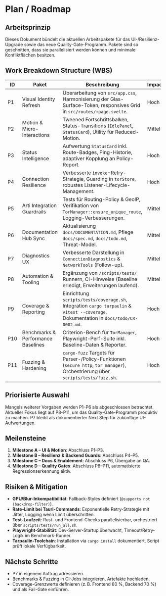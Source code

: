 # Plan / Roadmap

## Arbeitsprinzip
Dieses Dokument bündelt die aktuellen Arbeitspakete für das UI-/Resilienz-Upgrade sowie das neue Quality-Gate-Programm. Pakete sind so geschnitten, dass sie parallelisiert werden können und minimale Konfliktflächen besitzen.

## Work Breakdown Structure (WBS)

| ID | Paket | Beschreibung | Impact | Konfliktrisiko |
|----|-------|--------------|--------|----------------|
| P1 | Visual Identity Refresh | Überarbeitung von `src/app.css`, Harmonisierung der Glas-Surface-Token, responsives Grid in `src/routes/+page.svelte`. | Hoch | Mittel |
| P2 | Motion & Micro-Interactions | Tweened Fortschrittsbalken, Status-Transitions (`IdlePanel`, `StatusCard`), Utility für Reduced-Motion. | Mittel | Niedrig |
| P3 | Status Intelligence | Aufwertung `StatusCard` inkl. Route-Badges, Ping-Historie, adaptiver Kopplung an Policy-Report. | Hoch | Mittel |
| P4 | Connection Resilience | Verbesserte `invoke`-Retry-Strategie, Guarding in `torStore`, robustes Listener-Lifecycle-Management. | Hoch | Niedrig |
| P5 | Arti Integration Guardrails | Tests für Routing-Policy & GeoIP, Verifikation von `TorManager::ensure_unique_route`, Logging-Verbesserungen. | Mittel | Niedrig |
| P6 | Documentation Hub Sync | Aktualisierung `docs/DOCUMENTATION.md`, Pflege `docs/spec.md`, `docs/todo.md`, Threat-Model. | Mittel | Mittel |
| P7 | Diagnostics UX | Verbesserte Darstellung in `ConnectionDiagnostics` & `NetworkTools` (Follow-up). | Mittel | Hoch |
| P8 | Automation & Tooling | Ergänzung von `/scripts/tests/` Runnern, CI-Hinweise (Baseline erledigt, Erweiterungen laufend). | Mittel | Niedrig |
| P9 | Coverage & Reporting | Einrichtung `scripts/tests/coverage.sh`, Integration `cargo tarpaulin` & `vitest --coverage`, Dokumentation in `docs/todo/CR-0002.md`. | Hoch | Niedrig |
| P10 | Benchmarks & Performance Baselines | Criterion-Bench für `TorManager`, Playwright-Perf-Suite inkl. Baseline-Daten & Reporter. | Hoch | Mittel |
| P11 | Fuzzing & Hardening | `cargo-fuzz` Targets für Parser-/Policy-Funktionen (`secure_http`, `tor_manager`), Orchestrierung über `scripts/tests/fuzz.sh`. | Hoch | Niedrig |

## Priorisierte Auswahl
Mangels weiterer Vorgaben werden P1–P6 als abgeschlossen betrachtet. Aktueller Fokus liegt auf P8–P11, um das Quality-Gate-Programm produktiv zu machen. P7 bleibt als dokumentierter Next Step für zukünftige UI-Aufwertungen.

## Meilensteine
1. **Milestone A – UI & Motion**: Abschluss P1–P3.
2. **Milestone B – Resilienz & Backend Guards**: Abschluss P4–P5.
3. **Milestone C – Docs & Enablement**: Abschluss P6, Übergabe an QA.
4. **Milestone D – Quality Gates**: Abschluss P8–P11, automatisierte Regressionserkennung aktiv.

## Risiken & Mitigation
- **GPU/Blur-Inkompatibilität**: Fallback-Styles definiert (`@supports not (backdrop-filter)`).
- **Rate-Limit bei Tauri-Commands**: Exponentielle Retry-Strategie mit Jitter, Logging wenn Limit überschritten.
- **Test-Laufzeit**: Rust- und Frontend-Checks parallelisierbar, orchestriert über `scripts/tests/run_all.sh`.
- **Playwright-Stabilität**: Dev-Server-Startup überwacht, Timeout/Retry-Logik im Benchmark-Runner.
- **Tarpaulin-Toolchain**: Installation via `cargo install` dokumentiert, Script prüft lokale Verfügbarkeit.

## Nächste Schritte
- P7 in eigenem Auftrag adressieren.
- Benchmarks & Fuzzing in CI-Jobs integrieren, Artefakte hochladen.
- Coverage-Grenzwerte definieren (z. B. Frontend 80 %, Backend 70 %) und als Fail-Gate einführen.
